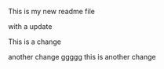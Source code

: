 This is my new readme file

with a update

This is a change

another change
ggggg
this is another change
